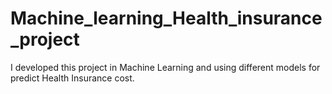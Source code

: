 # Machine_learning_Health_insurance_project
I developed this project in Machine Learning and using different models for predict Health Insurance cost.
